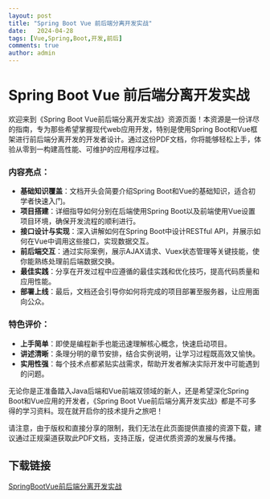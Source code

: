```yaml
---
layout: post
title: "Spring Boot Vue 前后端分离开发实战"
date:   2024-04-28
tags: [Vue,Spring,Boot,开发,前后]
comments: true
author: admin
---
```

# Spring Boot Vue 前后端分离开发实战

欢迎来到《Spring Boot Vue前后端分离开发实战》资源页面！本资源是一份详尽的指南，专为那些希望掌握现代web应用开发，特别是使用Spring Boot和Vue框架进行前后端分离开发的开发者设计。通过这份PDF文档，你将能够轻松上手，体验从零到一构建高性能、可维护的应用程序过程。

### 内容亮点：

- **基础知识覆盖**：文档开头会简要介绍Spring Boot和Vue的基础知识，适合初学者快速入门。
- **项目搭建**：详细指导如何分别在后端使用Spring Boot以及前端使用Vue设置项目环境，确保开发流程的顺利进行。
- **接口设计与实现**：深入讲解如何在Spring Boot中设计RESTful API，并展示如何在Vue中调用这些接口，实现数据交互。
- **前后端交互**：通过实际案例，展示AJAX请求、Vuex状态管理等关键技能，使你能熟练处理前后端数据交换。
- **最佳实践**：分享在开发过程中应遵循的最佳实践和优化技巧，提高代码质量和应用性能。
- **部署上线**：最后，文档还会引导你如何将完成的项目部署至服务器，让应用面向公众。

### 特色评价：
- **上手简单**：即使是编程新手也能迅速理解核心概念，快速启动项目。
- **讲述清晰**：条理分明的章节安排，结合实例说明，让学习过程既高效又愉快。
- **实用性强**：每个技术点都紧贴实战需求，帮助开发者解决实际开发中可能遇到的问题。

无论你是正准备踏入Java后端和Vue前端双领域的新人，还是希望深化Spring Boot和Vue应用的开发者，《Spring Boot Vue前后端分离开发实战》都是不可多得的学习资料。现在就开启你的技术提升之旅吧！

请注意，由于版权和直接分享的限制，我们无法在此页面提供直接的资源下载，建议通过正规渠道获取此PDF文档，支持正版，促进优质资源的发展与传播。

## 下载链接

[SpringBootVue前后端分离开发实战](https://pan.quark.cn/s/de1409b1cd21)